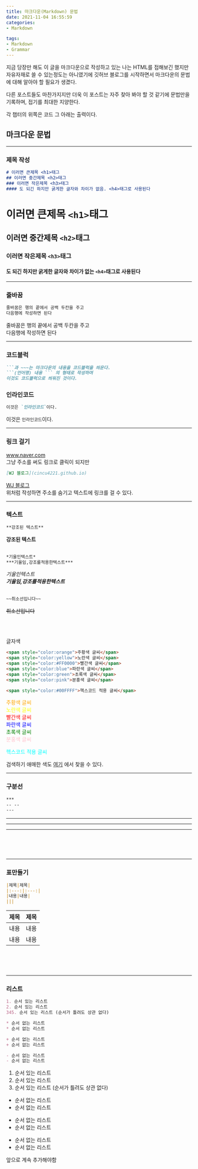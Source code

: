 ```yaml
---
title: 마크다운(Markdown) 문법
date: 2021-11-04 16:55:59
categories: 
- Markdown

tags:
- Markdown
- Grammar
---
```

지금 당장만 해도 이 글을 마크다운으로 작성하고 있는 나는 HTML를 접해보긴 했지만 자유자재로 쓸 수 있는정도는 아니였기에 깃허브 블로그를 시작하면서 마크다운의 문법에 대해 알아야 할 필요가 생겼다.  


다른 포스트들도 마찬가지지만 더욱 이 포스트는 자주 찾아 봐야 할 것 같기에 문법만을 기록하며, 접기를 최대한 지양한다.

각 챕터의 위쪽은 코드 그 아래는 출력이다.

## 마크다운 문법

---
### 제목 작성
```markdown
# 이러면 큰제목 <h1>태그
## 이러면 중간제목 <h2>태그
### 이러면 작은제목 <h3>태그
#### 도 되긴 하지만 굵게한 글자와 차이가 없음. <h4>태그로 사용된다
```
# 이러면 큰제목 `<h1>`태그
## 이러면 중간제목 `<h2>`태그
### 이러면 작은제목 `<h3>`태그
#### 도 되긴 하지만 굵게한 글자와 차이가 없는 `<h4>`태그로 사용된다

---

### 줄바꿈

```markdown
줄바꿈은 행의 끝에서 공백 두칸을 주고  
다음행에 작성하면 된다
```
줄바꿈은 행의 끝에서 공백 두칸을 주고  
다음행에 작성하면 된다

---

### 코드블럭

```markdown
```과 ~~~는 마크다운의 내용을 코드블럭을 씌운다.
```(언어명) 내용 ``` 의 형태로 작성하며
이것도 코드블럭으로 씌워진 것이다.
```
### 인라인코드
```markdown
이것은 `인라인코드`이다.
```
이것은 `인라인코드`이다.

---

### 링크 걸기

www.naver.com  
그냥 주소를 써도 링크로 클릭이 되지만 
```markdown
[WJ 블로그](cincu4221.github.io)
```
[WJ 블로그](cincu4221.github.io)  
위처럼 작성하면 주소를 숨기고 텍스트에 링크를 걸 수 있다.

---

### 텍스트

```markdown
**강조된 텍스트**
```
**강조된 텍스트**
<br><br>
```markdown
*기울인텍스트*
***기울임,강조를적용한텍스트***
```
*기울인텍스트*  
***기울임,강조를적용한텍스트***
<br><br>
```markdown
~~취소선입니다~~
```
~~취소선입니다~~

<br><br>

글자색
```markdown
<span style="color:orange">주황색 글씨</span>  
<span style="color:yellow">노란색 글씨</span>  
<span style="color:#FF0000">빨간색 글씨</span>  
<span style="color:blue">파란색 글씨</span>  
<span style="color:green">초록색 글씨</span>  
<span style="color:pink">분홍색 글씨</span> 

<span style="color:#00FFFF">헥스코드 적용 글씨</span>
```
<span style="color:orange">주황색 글씨</span>  
<span style="color:yellow">노란색 글씨</span>  
<span style="color:#FF0000">빨간색 글씨</span>  
<span style="color:blue">파란색 글씨</span>  
<span style="color:green">초록색 글씨</span>  
<span style="color:pink">분홍색 글씨</span> 

<span style="color:#00FFFF">헥스코드 적용 글씨</span>

검색하기 애매한 색도 [여기](https://www.color-hex.com/) 에서 찾을 수 있다.



---

### 구분선

```markdown
***
-- --
---
```
***
-- --
---

<br><br><br>

---

### 표만들기
```markdown
|제목|제목|
|:---:|:---:|
|내용|내용|
|||
```

|제목|제목|
|:---:|:---:|
|내용|내용|
|내용|내용|

<br><br><br>

---

### 리스트
```markdown
1. 순서 있는 리스트
2. 순서 있는 리스트
345. 순서 있는 리스트 (순서가 틀려도 상관 없다)

* 순서 없는 리스트
* 순서 없는 리스트

+ 순서 없는 리스트
+ 순서 없는 리스트

- 순서 없는 리스트
- 순서 없는 리스트
```

1. 순서 있는 리스트
2. 순서 있는 리스트
345. 순서 있는 리스트 (순서가 틀려도 상관 없다)

* 순서 없는 리스트
* 순서 없는 리스트

+ 순서 없는 리스트
+ 순서 없는 리스트

- 순서 없는 리스트
- 순서 없는 리스트




앞으로 계속 추가해야함
